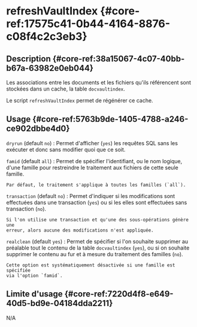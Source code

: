 # refreshVaultIndex {#core-ref:17575c41-0b44-4164-8876-c08f4c2c3eb3}

## Description {#core-ref:38a15067-4c07-40bb-b67a-63982e0eb044}

Les associations entre les documents et les fichiers qu'ils référencent sont
stockées dans un cache, la table `docvaultindex`.

Le script `refreshVaultIndex` permet de régénérer ce cache.

## Usage {#core-ref:5763b9de-1405-4788-a246-ce902dbbe4d0}

`dryrun` (default `no`)
:   Permet d'afficher (`yes`) les requêtes SQL sans les exécuter et donc
    sans modifier quoi que ce soit.

`famid` (default `all`)
:   Permet de spécifier l'identifiant, ou le nom logique, d'une famille pour
    restreindre le traitement aux fichiers de cette seule famille.
    
    Par défaut, le traitement s'applique à toutes les familles (`all`).

`transaction` (default `no`)
:   Permet d'indiquer si les modifications sont effectuées dans une transaction
    (`yes`) ou si les elles sont effectuées sans transaction (`no`).

    Si l'on utilise une transaction et qu'une des sous-opérations génère une
    erreur, alors aucune des modifications n'est appliquée.

`realclean` (default `yes`)
:   Permet de spécifier si l'on souhaite supprimer au préalable tout le contenu
    de la table `docvaultindex` (`yes`), ou si on souhaite supprimer le
    contenu au fur et à mesure du traitement des familles (`no`).
    
    Cette option est systématiquement désactivée si une famille est spécifiée
    via l'option `famid`.

## Limite d'usage {#core-ref:7220d4f8-e649-40d5-bd9e-04184dda2211}

N/A
